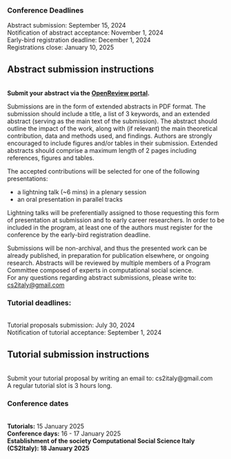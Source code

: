 <h3>Conference Deadlines</h3>
Abstract submission: September 15, 2024<br/>
Notification of abstract acceptance: November 1, 2024<br/>
Early-bird registration deadline: December 1, 2024<br/>
Registrations close: January 10, 2025<br/>

<h2>Abstract submission instructions</h2><br/>
<b>Submit your abstract via the <a href="https://openreview.net/group?id=CS2Italy.org/2025/Conference">OpenReview portal</a>.</b><br/>

Submissions are in the form of extended abstracts in PDF format. The submission should include a title, a list of 3 keywords, and an extended abstract (serving as the main text of the submission). The abstract should outline the impact of the work, along with (if relevant) the main theoretical contribution, data and methods used, and findings. Authors are strongly encouraged to include figures and/or tables in their submission. Extended abstracts should comprise a maximum length of 2 pages including references, figures and tables.<br/>

The accepted contributions will be selected for one of the following presentations:
* a lightning talk (~6 mins) in a plenary session
* an oral presentation in parallel tracks<br/>

Lightning talks will be preferentially assigned to those requesting this form of presentation at submission and to early career researchers. In order to be included in the program, at least one of the authors must register for the conference by the early-bird registration deadline.<br/>

Submissions will be non-archival, and thus the presented work can be already published, in preparation for publication elsewhere, or ongoing research. Abstracts will be reviewed by multiple members of a Program Committee composed of experts in computational social science.<br/>
For any questions regarding abstract submissions, please write to: cs2italy@gmail.com

<h3>Tutorial deadlines:</h3><br/>
Tutorial proposals submission: July 30, 2024<br/>
Notification of tutorial acceptance: September 1, 2024<br/>

<h2>Tutorial submission instructions</h2><br/>
Submit your tutorial proposal by writing an email to: cs2italy@gmail.com<br/>
A regular tutorial slot is 3 hours long. <br/>

<h3>Conference dates</h3><br/>
<b>Tutorials:</b> 15 January 2025<br/>
<b>Conference days:</b> 16 - 17 January 2025<br/>
<b>Establishment of the society <b>Computational Social Science Italy (CS2Italy):</b> 18 January 2025
